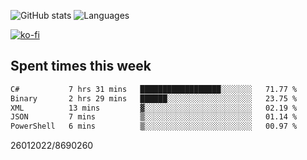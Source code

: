 ![GitHub stats](https://github-readme-stats.vercel.app/api?username=emipa606&theme=github_dark&show_icons=true) 
![Languages](https://github-readme-stats.vercel.app/api/top-langs/?username=emipa606&theme=github_dark&layout=compact)

[![ko-fi](https://ko-fi.com/img/githubbutton_sm.svg)](https://ko-fi.com/G2G55DDYD)

## Spent times this week
<!--START_SECTION:waka-->

```txt
C#           7 hrs 31 mins   ██████████████████░░░░░░░   71.77 %
Binary       2 hrs 29 mins   ██████░░░░░░░░░░░░░░░░░░░   23.75 %
XML          13 mins         ▓░░░░░░░░░░░░░░░░░░░░░░░░   02.19 %
JSON         7 mins          ▒░░░░░░░░░░░░░░░░░░░░░░░░   01.14 %
PowerShell   6 mins          ▒░░░░░░░░░░░░░░░░░░░░░░░░   00.97 %
```

<!--END_SECTION:waka-->


26012022/8690260

